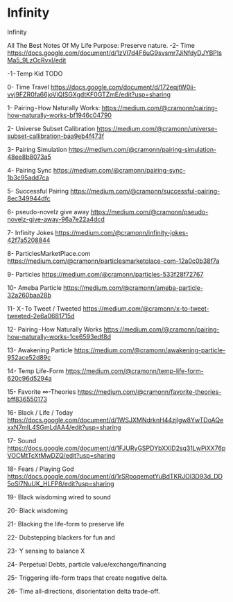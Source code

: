 # Infinity
Infinity

All The Best Notes Of My Life
Purpose: Preserve nature.
-2- Time
https://docs.google.com/document/d/1zVl7d4F6uG9svsmr7JiNfdyDJYBPIsMa5_9LzOcRvxI/edit

-1 - Temp Kid
TODO

0- Time Travel
https://docs.google.com/document/d/172eqjtW0ii-vvj9FZR0fa66joViQISGXgdtKF0GTZmE/edit?usp=sharing

1- Pairing - How Naturally Works:
https://medium.com/@cramonn/pairing-how-naturally-works-bf1946c04790

2- Universe Subset Calibration
https://medium.com/@cramonn/universe-subset-callibration-baa9eb4f473f

3- Pairing Simulation
https://medium.com/@cramonn/pairing-simulation-48ee8b8073a5

4- Pairing Sync
https://medium.com/@cramonn/pairing-sync-1b3c95add7ca

5- Successful Pairing
https://medium.com/@cramonn/successful-pairing-8ec349944dfc

6- pseudo-novelz give away
https://medium.com/@cramonn/pseudo-novelz-give-away-96a7e22a4dcd

7- Infinity Jokes
https://medium.com/@cramonn/infinity-jokes-42f7a5208844

8- ParticlesMarketPlace.com
https://medium.com/@cramonn/particlesmarketplace-com-12a0c0b38f7a

9- Particles
https://medium.com/@cramonn/particles-533f28f72767

10- Ameba Particle
https://medium.com/@cramonn/ameba-particle-32a260baa28b

11- X - To Tweet / Tweeted
https://medium.com/@cramonn/x-to-tweet-tweeted-2e6a0681715d

12- Pairing - How Naturally Works
https://medium.com/@cramonn/pairing-how-naturally-works-1ce6593edf8d

13- Awakening Particle
https://medium.com/@cramonn/awakening-particle-952ace52d89c

14- Temp Life-Form
https://medium.com/@cramonn/temp-life-form-620c96d5294a

15- Favorite ∞-Theories
https://medium.com/@cramonn/favorite-theories-bff836550173

16- Black / Life / Today
https://docs.google.com/document/d/1WSJXMNdrknH44zjlgw8YwTDoAQexxN7mIL4SGmLdAA4/edit?usp=sharing

17- Sound
https://docs.google.com/document/d/1FJURyGSPDYbXXlD2sq31LwPiXX76pVOCMtTcXtMwDZQ/edit?usp=sharing

18- Fears / Playing God
https://docs.google.com/document/d/1rSRpoqemotYuBdTKRJOI3D93d_DD5oSl7NuUK_HLFP8/edit?usp=sharing

19- Black wisdoming wired to sound

20- Black wisdoming

21- Blacking the life-form to preserve life

22- Dubstepping blackers for fun and

23- Y sensing to balance X

24- Perpetual Debts, particle value/exchange/financing

25- Triggering life-form traps that create negative delta.

26- Time all-directions, disorientation delta trade-off.
